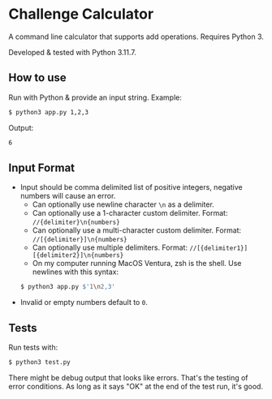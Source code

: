 # Challenge Calculator

A command line calculator that supports add operations. Requires Python 3.

Developed & tested with Python 3.11.7.

## How to use

Run with Python & provide an input string. Example:

```bash
$ python3 app.py 1,2,3
```

Output:
```bash
6
```

## Input Format

- Input should be comma delimited list of positive integers, negative numbers will cause an error.
	- Can optionally use newline character `\n` as a delimiter.
	- Can optionally use a 1-character custom delimiter. Format: `//{delimiter}\n{numbers}`
	- Can optionally use a multi-character custom delimiter. Format: `//[{delimiter}]\n{numbers}`
	- Can optionally use multiple delimiters. Format: `//[{delimiter1}][{delimiter2}]\n{numbers}`
	- On my computer running MacOS Ventura, zsh is the shell. Use newlines with this syntax:
	```bash
	$ python3 app.py $'1\n2,3'
	```
- Invalid or empty numbers default to `0`.


## Tests

Run tests with:

```bash
$ python3 test.py
```

There might be debug output that looks like errors. That's the testing of error conditions. As long as it says "OK" at the end of the test run, it's good.